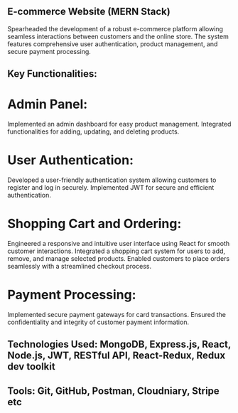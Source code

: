  ## E-commerce Website (MERN Stack)
Spearheaded the development of a robust e-commerce platform allowing seamless interactions between customers and the online store. The system features comprehensive user authentication, product management, and secure payment processing.

## Key Functionalities:

# Admin Panel:
Implemented an admin dashboard for easy product management.
Integrated functionalities for adding, updating, and deleting products.

# User Authentication:
Developed a user-friendly authentication system allowing customers to register and log in securely.
Implemented JWT for secure and efficient authentication.

# Shopping Cart and Ordering:
Engineered a responsive and intuitive user interface using React for smooth customer interactions.
Integrated a shopping cart system for users to add, remove, and manage selected products.
Enabled customers to place orders seamlessly with a streamlined checkout process.

# Payment Processing:
Implemented secure payment gateways for card transactions.
Ensured the confidentiality and integrity of customer payment information.
## Technologies Used: MongoDB, Express.js, React, Node.js, JWT, RESTful API, React-Redux, Redux dev toolkit
## Tools: Git, GitHub, Postman, Cloudniary, Stripe etc

